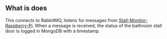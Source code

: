 ## What is does

This connects to RabbitMQ, listens for messages from [Stall-Monitor-Raspberry-Pi](https://github.com/projectweekend/Stall-Monitor-Raspberry-Pi). When a message is received, the status of the bathroom stall door is logged in MongoDB with a timestamp.
